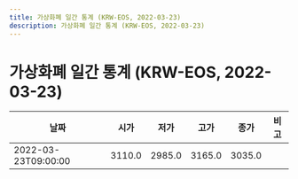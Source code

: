 ```yaml
---
title: 가상화폐 일간 통계 (KRW-EOS, 2022-03-23)
description: 가상화폐 일간 통계 (KRW-EOS, 2022-03-23)
---
```


가상화폐 일간 통계 (KRW-EOS, 2022-03-23)
===

|날짜|시가|저가|고가|종가|비고|
|--|--|--|--|--|--|
|2022-03-23T09:00:00|3110.0|2985.0|3165.0|3035.0|    |
